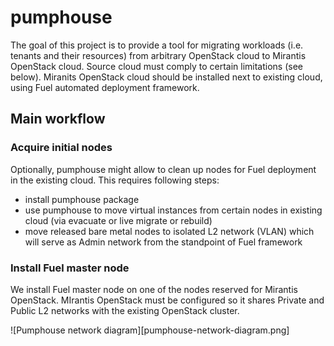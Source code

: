 pumphouse
=========

The goal of this project is to provide a tool for migrating workloads (i.e.
tenants and their resources) from arbitrary OpenStack cloud to Mirantis
OpenStack cloud. Source cloud must comply to certain limitations (see below).
Miranits OpenStack cloud should be installed next to existing cloud, using Fuel
automated deployment framework.

## Main workflow

### Acquire initial nodes

Optionally, pumphouse might allow to clean up nodes for Fuel deployment in the
existing cloud. This requires following steps:

- install pumphouse package
- use pumphouse to move virtual instances from certain nodes in existing cloud
  (via evacuate or live migrate or rebuild)
- move released bare metal nodes to isolated L2 network (VLAN) which will serve
  as Admin network from the standpoint of Fuel framework


### Install Fuel master node

We install Fuel master node on one of the nodes reserved for Mirantis OpenStack.
MIrantis OpenStack must be configured so it shares Private and Public L2 networks
with the existing OpenStack cluster.

![Pumphouse network diagram][pumphouse-network-diagram.png]
